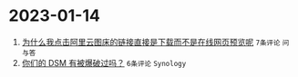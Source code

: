 # 2023-01-14

1. [为什么我点击阿里云图床的链接直接是下载而不是在线网页预览呢](https://www.v2ex.com/t/908846) `7条评论` `问与答`
1. [你们的 DSM 有被爆破过吗？](https://www.v2ex.com/t/908843) `6条评论` `Synology`
